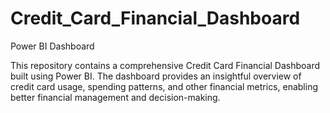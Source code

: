 # Credit_Card_Financial_Dashboard
Power BI Dashboard

This repository contains a comprehensive Credit Card Financial Dashboard built using Power BI. The dashboard provides an insightful overview of credit card usage, spending patterns, and other financial metrics, enabling better financial management and decision-making.
